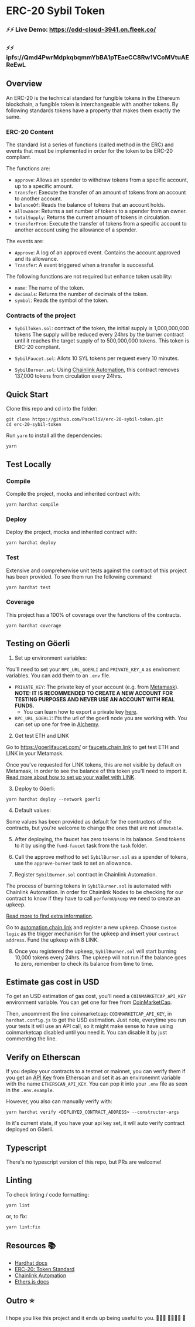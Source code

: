 # ERC-20 Sybil Token

### ⚡️⚡️ Live Demo: https://odd-cloud-3941.on.fleek.co/

### ⚡️⚡️ ipfs://Qmd4PwrMdpkqbqmmYbBA1pTEaeCC8Rw1VCoMVtuAEReEwL

## Overview

An ERC-20 is the technical standard for fungible tokens in the Ethereum blockchain, a fungible token is interchangeable with another tokens. By following standards tokens have a property that makes them exactly the same.

### ERC-20 Content

The standard list a series of functions (called method in the ERC) and events that must be implemented in order for the token to be ERC-20 compliant. 

The functions are:

- `approve`: Allows an spender to withdraw tokens from a specific account, up to a specific amount.
- `transfer`: Execute the transfer of an amount of tokens from an account to another account.
- `balanceOf`: Reads the balance of tokens that an account holds.
- `allowance`: Returns a set number of tokens to a spender from an owner.
- `totalSupply`: Returns the current amount of tokens in circulation.
- `transferFrom`: Execute the transfer of tokens from a specific account to another account using the allowance of a spender.

The events are:

- `Approve`: A log of an approved event. Contains the account approved and its allowance.
- `Transfer`: A event triggered when a transfer is successful.

The following functions are not required but enhance token usability:

- `name`: The name of the token.
- `decimals`: Returns the number of decimals of the token.
- `symbol`: Reads the symbol of the token.

### Contracts of the project

- `SybilToken.sol`: contract of the token, the initial supply is 1,000,000,000 tokens The supply will be  reduced every 24hrs by the burner contract until it reaches the target supply of to 500,000,000 tokens. This token is ERC-20 compliant.

- `SybilFaucet.sol`: Allots 10 SYL tokens per request every 10 minutes.

- `SybilBurner.sol`: Using [Chainlink Automation](https://chain.link/automation), this contract removes 137,000 tokens from circulation every 24hrs.

## Quick Start

Clone this repo and cd into the folder:

```
git clone https://github.com/PacelliV/erc-20-sybil-token.git
cd erc-20-sybil-token
```

Run `yarn` to install all the dependencies:
```
yarn
```

## Test Locally

### Compile

Compile the project, mocks and inherited contract with:
```
yarn hardhat compile
```

### Deploy

Deploy the project, mocks and inherited contract with:
```
yarn hardhat deploy
```

### Test

Extensive and comprehenvise unit tests against the contract of this project has been provided. To see them run the following command:
```
yarn hardhat test
```

### Coverage

This project has a 100% of coverage over the functions of the contracts.

```
yarn hardhat coverage
```

## Testing on Göerli

1. Set up environment variables:

You'll need to set your `RPC_URL_GOERLI` and `PRIVATE_KEY_A` as enviroment variables. You can add them to an `.env` file.

-   `PRIVATE_KEY`: The private key of your account (e.g. from [Metamask](https://metamask.io/)). <b>NOTE: IT IS RECOMMENDED TO CREATE A NEW ACCOUNT FOR TESTING PURPOSES AND NEVER USE AN ACCOUNT WITH REAL FUNDS.</b>
    -   You can learn how to export a private key [here](https://metamask.zendesk.com/hc/en-us/articles/360015289632-How-to-Export-an-Account-Private-Key).
-   `RPC_URL_GOERLI`: I'ts the url of the goerli node you are working with. You can set up one for free in [Alchemy](https://www.alchemy.com/).

2. Get test ETH and LINK

Go to https://goerlifaucet.com/ or [faucets.chain.link](https://faucets.chain.link/) to get test ETH and LINK in your Metamask.

Once you've requested for LINK tokens, this are not visible by default on Metamask, in order to see the balance of this token you'll need to import it. [Read more about how to set up your wallet with LINK](https://docs.chain.link/resources/acquire-link/).

3. Deploy to Göerli:
```
yarn hardhat deploy --network goerli
```

4. Default values:

Some values has been provided as default for the contructors of the contracts, but you're welcome to change the ones that are not `immutable`.

5. After deploying, the faucet has zero tokens in its balance. Send tokens to it by using the `fund-faucet` task from the `task` folder.

6. Call the approve method to set `SybilBurner.sol` as a spender of tokens, use the `approve-burner` task to set an allowance.

7. Register `SybilBurner.sol` contract in Chainlink Automation.

The process of burning tokens in `SybilBurner.sol` is automated with Chainlink Automation. In order for Chainlink Nodes to be checking for our contract to know if they have to call `performUpkeep` we need to create an upkeep.

[Read more to find extra information](https://docs.chain.link/docs/chainlink-automation/compatible-contracts/).

Go to [automation.chain.link](https://automation.chain.link/) and register a new upkeep. Choose `Custom logic` as the trigger mechanism for the upkeep and insert your `contract address`. Fund the upkeep with 8 LINK.

8. Once you registered the upkeep, `SybilBurner.sol` will start burning 10,000 tokens every 24hrs. The upkeep will not run if the balance goes to zero, remember to check its balance from time to time.

## Estimate gas cost in USD

To get an USD estimation of gas cost, you'll need a `COINMARKETCAP_API_KEY` environment variable. You can get one for free from [CoinMarketCap](https://pro.coinmarketcap.com/account).

Then, uncomment the line coinmarketcap: `COINMARKETCAP_API_KEY`, in `hardhat.config.js` to get the USD estimation. Just note, everytime you run your tests it will use an API call, so it might make sense to have using coinmarketcap disabled until you need it. You can disable it by just commenting the line.

## Verify on Etherscan

If you deploy your contracts to a testnet or mainnet, you can verify them if you get an [API Key](https://etherscan.io/login?cmd=last) from Etherscan and set it as an environemnt variable with the name `ETHERSCAN_API_KEY`. You can pop it into your `.env` file as seen in the `.env.example`.

However, you also can manually verify with:

```
yarn hardhat verify <DEPLOYED_CONTRACT_ADDRESS> --constructor-args
```

In it's current state, if you have your api key set, it will auto verify contract deployed on Göerli.

## Typescript

There's no typescript version of this repo, but PRs are welcome!

## Linting

To check linting / code formatting:

```
yarn lint
```

or, to fix:

```
yarn lint:fix
```

## Resources 📚

- [Hardhat docs](https://hardhat.org/docs)
- [ERC-20: Token Standard](https://eips.ethereum.org/EIPS/eip-20)
- [Chainlink Automation](https://chain.link/automation)
- [Ethers.js docs](https://docs.ethers.org/v5/) 

## Outro ⭐️

I hope you like this project and it ends up being useful to you. 👩🏻‍💻 👨🏻‍💻🎉 🎉